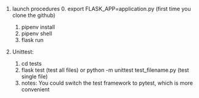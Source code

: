 1. launch procedures
    0. export FLASK_APP=application.py (first time you clone the github)
    1. pipenv install
    2. pipenv shell
    3. flask run

2. Unittest:
    1. cd tests
    2. flask test (test all files) or python -m unittest test_filename.py (test single file)
    3. notes: You could switch the test framework to pytest, which is more convenient